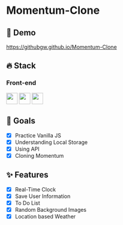 # Momentum-Clone

## 🔗 Demo
https://githubgw.github.io/Momentum-Clone

## 🔥 Stack
### Front-end
<img height="30" src="https://img.shields.io/badge/HTML5-E34F26?style=for-the-badge&logo=HTML5&logoColor=white" /> <img height="30" src="https://img.shields.io/badge/CSS3-1572B6?style=for-the-badge&logo=CSS3&logoColor=white"/> 
<img height="30" src="https://img.shields.io/badge/Javascript-black?style=for-the-badge&logo=Javascript&logoColor=F7DF1E"/>

## 🌈 Goals
- [x] Practice Vanilla JS
- [x] Understanding Local Storage
- [x] Using API <br>
- [x] Cloning Momentum

## ✨ Features
- [x] Real-Time Clock
- [x] Save User Information
- [x] To Do List
- [x] Random Background Images
- [x] Location based Weather
